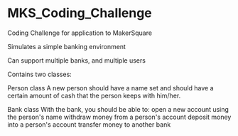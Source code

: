 MKS_Coding_Challenge
====================

Coding Challenge for application to MakerSquare

Simulates a simple banking environment

Can support multiple banks, and multiple users

Contains two classes:

Person class
A new person should have a name set and should have a certain amount of cash that the person keeps with him/her.

Bank class
With the bank, you should be able to:
open a new account using the person's name
withdraw money from a person's account
deposit money into a person's account
transfer money to another bank